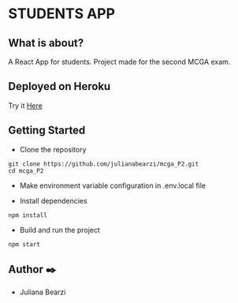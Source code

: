 # STUDENTS APP

## What is about?

A React App for students. Project made for the second MCGA exam.

## Deployed on Heroku

Try it [Here](https://students-app-front.herokuapp.com/)

## Getting Started

- Clone the repository

```
git clone https://github.com/julianabearzi/mcga_P2.git
cd mcga_P2
```

- Make environment variable configuration in .env.local file

- Install dependencies

```
npm install
```

- Build and run the project

```
npm start
```

## Author ✒️

- Juliana Bearzi
